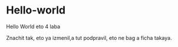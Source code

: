 # Hello-world
Hello World eto 4 laba

Znachit tak, eto ya izmenil,a tut podpravil, eto ne bag a ficha takaya.
